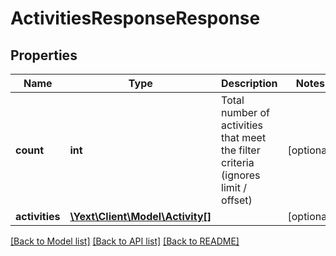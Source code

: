 # ActivitiesResponseResponse

## Properties
Name | Type | Description | Notes
------------ | ------------- | ------------- | -------------
**count** | **int** | Total number of activities that meet the filter criteria (ignores limit / offset) | [optional] 
**activities** | [**\Yext\Client\Model\Activity[]**](Activity.md) |  | [optional] 

[[Back to Model list]](../README.md#documentation-for-models) [[Back to API list]](../README.md#documentation-for-api-endpoints) [[Back to README]](../README.md)


